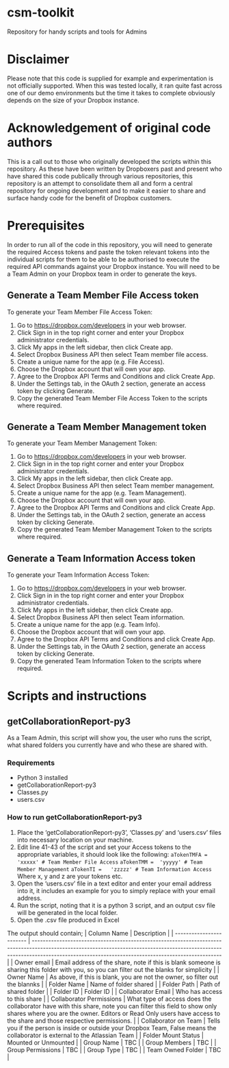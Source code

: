 # csm-toolkit
Repository for handy scripts and tools for Admins

# Disclaimer
Please note that this code is supplied for example and experimentation is not officially supported. When this was tested locally, it ran quite fast across one of our demo environments but the time it takes to complete obviously depends on the size of your Dropbox instance.

# Acknowledgement of original code authors
This is a call out to those who originally developed the scripts within this repository. As these have been written by Dropboxers past and present who have shared this code publically through various repositories, this repository is an attempt to consolidate them all and form a central repository for ongoing development and to make it easier to share and surface handy code for the benefit of Dropbox customers.

# Prerequisites
In order to run all of the code in this repository, you will need to generate the required Access tokens and paste the token relevant tokens into the individual scripts for them to be able to be authorised to execute the required API commands against your Dropbox instance. You will need to be a Team Admin on your Dropbox team in order to generate the keys.

## Generate a Team Member File Access token

To generate your Team Member File Access Token:

1. Go to https://dropbox.com/developers in your web browser.
2. Click Sign in in the top right corner and enter your Dropbox administrator credentials.
3. Click My apps in the left sidebar, then click Create app.
4. Select Dropbox Business API then select Team member file access.
5. Create a unique name for the app (e.g. <CompanyName> File Access).
6. Choose the Dropbox account that will own your app.
7. Agree to the Dropbox API Terms and Conditions and click Create App.
8. Under the Settings tab, in the OAuth 2 section, generate an access token by clicking Generate.
9. Copy the generated Team Member File Access Token to the scripts where required.

## Generate a Team Member Management token

To generate your Team Member Management Token:

1. Go to https://dropbox.com/developers in your web browser.
2. Click Sign in in the top right corner and enter your Dropbox administrator credentials.
3. Click My apps in the left sidebar, then click Create app.
4. Select Dropbox Business API then select Team member management.
5. Create a unique name for the app (e.g. <CompanyName> Team Management).
6. Choose the Dropbox account that will own your app.
7. Agree to the Dropbox API Terms and Conditions and click Create App.
8. Under the Settings tab, in the OAuth 2 section, generate an access token by clicking Generate.
9. Copy the generated Team Member Management Token to the scripts where required.

## Generate a Team Information Access token

To generate your Team Information Access Token:

1. Go to https://dropbox.com/developers in your web browser.
2. Click Sign in in the top right corner and enter your Dropbox administrator credentials.
3. Click My apps in the left sidebar, then click Create app.
4. Select Dropbox Business API then select Team information.
5. Create a unique name for the app (e.g. <CompanyName> Team Info).
6. Choose the Dropbox account that will own your app.
7. Agree to the Dropbox API Terms and Conditions and click Create App.
8. Under the Settings tab, in the OAuth 2 section, generate an access token by clicking Generate.
9. Copy the generated Team Information Token to the scripts where required.


# Scripts and instructions
## getCollaborationReport-py3
As a Team Admin, this script will show you, the user who runs the script, what shared folders you currently have and who these are shared with.

### Requirements
  - Python 3 installed
  - getCollaborationReport-py3
  - Classes.py
  - users.csv

### How to run getCollaborationReport-py3

1. Place the ‘getCollaborationReport-py3’,  ‘Classes.py’ and ‘users.csv’ files into necessary location on your machine.
2. Edit line 41-43 of the script and set your Access tokens  to the appropriate variables, it should look like the following:
    `aTokenTMFA = 'xxxxx' # Team Member File Access`
    `aTokenTMM =  'yyyyy' # Team Member Management` 
    `aTokenTI =   'zzzzz' # Team Information Access`
    Where x, y and z are your tokens etc.
3. Open the ‘users.csv’ file in a text editor and enter your email address into it, it includes an example for you to simply replace with your email address.
4. Run the script, noting that it is a python 3 script, and an output csv file will be generated in the local folder.
5. Open the .csv file produced in Excel

The output should contain;
| Column Name              | Description                                                                                                                                                                                                                       |
| ------------------------ | --------------------------------------------------------------------------------------------------------------------------------------------------------------------------------------------------------------------------------- |
| Owner email              | Email address of the share, note if this is blank someone is sharing this folder with you, so you can filter out the blanks for simplicity                                                                                        |
| Owner Name               | As above, if this is blank, you are not the owner, so filter out the blannks                                                                                                                                                      |
| Folder Name              | Name of folder shared                                                                                                                                                                                                             |
| Folder Path              | Path of shared folder                                                                                                                                                                                                             |
| Folder ID                | Folder ID                                                                                                                                                                                                                         |
| Collaborator Email       | Who has access to this share                                                                                                                                                                                                      |
| Collaborator Permissions | What type of access does the collaborator have with this share, note you can filter this field to show only shares where you are the owner. Editors or Read Only users have access to the share and those respective permissions. |
| Collaborator on Team     | Tells you if the person is inside or outside your Dropbox Team, False means the collaborator is external to the Atlassian Team                                                                                                    |
| Folder Mount Status      | Mounted or Unmounted                                                                                                                                                                                                              |
| Group Name               | TBC                                                                                                                                                                                                                               |
| Group Members            | TBC                                                                                                                                                                                                                               |
| Group Permissions        | TBC                                                                                                                                                                                                                               |
| Group Type               | TBC                                                                                                                                                                                                                               |
| Team Owned Folder        | TBC                                                                                                                                                                                                                               |


